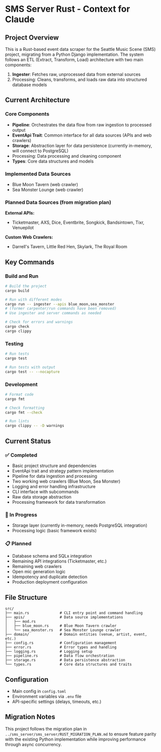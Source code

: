 # SMS Server Rust - Context for Claude

## Project Overview
This is a Rust-based event data scraper for the Seattle Music Scene (SMS) project, migrating from a Python Django implementation. The system follows an ETL (Extract, Transform, Load) architecture with two main components:

1. **Ingester**: Fetches raw, unprocessed data from external sources
2. Processing: Cleans, transforms, and loads raw data into structured database models

## Current Architecture

### Core Components
- **Pipeline**: Orchestrates the data flow from raw ingestion to processed output
- **EventApi Trait**: Common interface for all data sources (APIs and web crawlers)
- **Storage**: Abstraction layer for data persistence (currently in-memory, will connect to PostgreSQL)
- Processing: Data processing and cleaning component
- **Types**: Core data structures and models

### Implemented Data Sources
- Blue Moon Tavern (web crawler)
- Sea Monster Lounge (web crawler)

### Planned Data Sources (from migration plan)
**External APIs:**
- Ticketmaster, AXS, Dice, Eventbrite, Songkick, Bandsintown, Tixr, Venuepilot

**Custom Web Crawlers:**
- Darrell's Tavern, Little Red Hen, Skylark, The Royal Room

## Key Commands

### Build and Run
```bash
# Build the project
cargo build

# Run with different modes
cargo run -- ingester --apis blue_moon,sea_monster
# (former carpenter/run commands have been removed)
# Use ingester and server commands as needed

# Check for errors and warnings
cargo check
cargo clippy
```

### Testing
```bash
# Run tests
cargo test

# Run tests with output
cargo test -- --nocapture
```

### Development
```bash
# Format code
cargo fmt

# Check formatting
cargo fmt --check

# Run lints
cargo clippy -- -D warnings
```

## Current Status

### ✅ Completed
- Basic project structure and dependencies
- EventApi trait and strategy pattern implementation
- Pipeline for data ingestion and processing
- Two working web crawlers (Blue Moon, Sea Monster)
- Logging and error handling infrastructure
- CLI interface with subcommands
- Raw data storage abstraction
- Processing framework for data transformation

### 🚧 In Progress
- Storage layer (currently in-memory, needs PostgreSQL integration)
- Processing logic (basic framework exists)

### 📋 Planned
- Database schema and SQLx integration
- Remaining API integrations (Ticketmaster, etc.)
- Remaining web crawlers
- Open mic generation logic
- Idempotency and duplicate detection
- Production deployment configuration

## File Structure
```
src/
├── main.rs              # CLI entry point and command handling
├── apis/                # Data source implementations
│   ├── mod.rs
│   ├── blue_moon.rs     # Blue Moon Tavern crawler
│   └── sea_monster.rs   # Sea Monster Lounge crawler
├── domain/              # Domain entities (venue, artist, event, etc.)
├── config.rs            # Configuration management
├── error.rs             # Error types and handling
├── logging.rs           # Logging setup
├── pipeline.rs          # Data flow orchestration
├── storage.rs           # Data persistence abstraction
└── types.rs             # Core data structures and traits
```

## Configuration
- Main config in `config.toml`
- Environment variables via `.env` file
- API-specific settings (delays, timeouts, etc.)

## Migration Notes
This project follows the migration plan in `../sms_server/sms_server/RUST_MIGRATION_PLAN.md` to ensure feature parity with the existing Python implementation while improving performance through async concurrency.